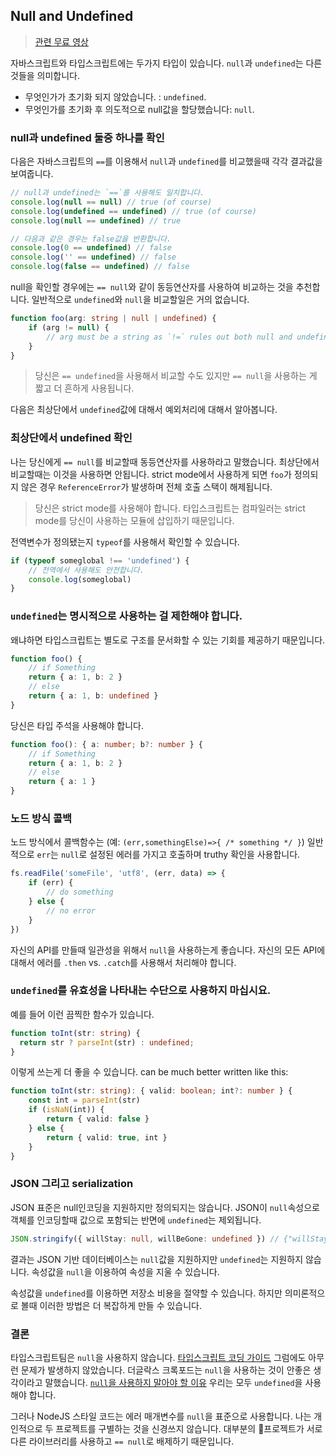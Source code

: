 ## Null and Undefined

> [관련 무료 영상](https://www.youtube.com/watch?v=kaUfBNzuUAI)

자바스크립트와 타입스크립트에는 두가지 타입이 있습니다. `null`과 `undefined`는 다른것들을 의미합니다.

-   무엇인가가 초기화 되지 않았습니다. : `undefined`.
-   무엇인가를 초기화 후 의도적으로 null값을 할당했습니다: `null`.

### null과 undefined 둘중 하나를 확인

다음은 자바스크립트의 `==`를 이용해서 `null`과 `undefined`를 비교했을때 각각 결과값을 보여줍니다.

```ts
// null과 undefined는 `==`를 사용해도 일치합니다.
console.log(null == null) // true (of course)
console.log(undefined == undefined) // true (of course)
console.log(null == undefined) // true

// 다음과 같은 경우는 false값을 반환합니다.
console.log(0 == undefined) // false
console.log('' == undefined) // false
console.log(false == undefined) // false
```

null을 확인할 경우에는 `== null`와 같이 동등연산자를 사용하여 비교하는 것을 추천합니다. 일반적으로 `undefined`와 `null`을 비교할일은 거의 없습니다.

```ts
function foo(arg: string | null | undefined) {
    if (arg != null) {
        // arg must be a string as `!=` rules out both null and undefined.
    }
}
```

> 당신은 `== undefined`을 사용해서 비교할 수도 있지만 `== null`을 사용하는 게 짧고 더 흔하게 사용됩니다.

다음은 최상단에서 `undefined`값에 대해서 예외처리에 대해서 알아봅니다.

### 최상단에서 undefined 확인

나는 당신에게 `== null`를 비교할때 동등연산자를 사용하라고 말했습니다. 최상단에서 비교할때는 이것을 사용하면 안됩니다.
strict mode에서 사용하게 되면 `foo`가 정의되지 않은 경우 `ReferenceError`가 발생하며 전체 호출 스택이 해제됩니다.

> 당신은 strict mode를 사용해야 합니다. 타입스크립트는 컴파일러는 strict mode를 당신이 사용하는 모듈에 삽입하기 때문입니다.

전역변수가 정의됐는지 `typeof`를 사용해서 확인할 수 있습니다.

```ts
if (typeof someglobal !== 'undefined') {
    // 전역에서 사용해도 안전합니다.
    console.log(someglobal)
}
```

### `undefined`는 명시적으로 사용하는 걸 제한해야 합니다.

왜냐하면 타입스크립트는 별도로 구조를 문서화할 수 있는 기회를 제공하기 때문입니다.

```ts
function foo() {
    // if Something
    return { a: 1, b: 2 }
    // else
    return { a: 1, b: undefined }
}
```

당신은 타입 주석을 사용해야 합니다.

```ts
function foo(): { a: number; b?: number } {
    // if Something
    return { a: 1, b: 2 }
    // else
    return { a: 1 }
}
```

### 노드 방식 콜백

노드 방식에서 콜백함수는 (예: `(err,somethingElse)=>{ /* something */ }`) 일반적으로 `err`는 `null`로 설정된 에러를 가지고 호출하며 truthy 확인을 사용합니다.

```ts
fs.readFile('someFile', 'utf8', (err, data) => {
    if (err) {
        // do something
    } else {
        // no error
    }
})
```

자신의 API를 만들때 일관성을 위해서 `null`을 사용하는게 좋습니다. 자신의 모든 API에 대해서 에러를 `.then` vs. `.catch`를 사용해서 처리해야 합니다.

### `undefined`를 유효성을 나타내는 수단으로 사용하지 마십시요.

예를 들어 이런 끔찍한 함수가 있습니다.

```ts
function toInt(str: string) {
  return str ? parseInt(str) : undefined;
}
```

이렇게 쓰는게 더 좋을 수 있습니다.
can be much better written like this:

```ts
function toInt(str: string): { valid: boolean; int?: number } {
    const int = parseInt(str)
    if (isNaN(int)) {
        return { valid: false }
    } else {
        return { valid: true, int }
    }
}
```

### JSON 그리고 serialization

JSON 표준은 null인코딩을 지원하지만 정의되지는 않습니다. JSON이 `null`속성으로 객체를 인코딩할때 값으로 포함되는 반면에 `undefined`는 제외됩니다.

```ts
JSON.stringify({ willStay: null, willBeGone: undefined }) // {"willStay":null}
```

결과는 JSON 기반 데이터베이스는 `null`값을 지원하지만 `undefined`는 지원하지 않습니다. 속성값을 `null`을 이용하여 속성을 지울 수 있습니다.

속성값을 `undefined`를 이용하면 저장소 비용을 절약할 수 있습니다. 하지만 의미론적으로 볼때 이러한 방법은 더 복잡하게 만들 수 있습니다.

### 결론

타입스크립트팀은 `null`을 사용하지 않습니다. [타입스크립트 코딩 가이드](https://github.com/Microsoft/TypeScript/wiki/Coding-guidelines#null-and-undefined) 그럼에도 아무런 문제가 발생하지 않았습니다. 더글락스 크록포드는 `null`을 사용하는 것이 안좋은 생각이라고 말했습니다. [`null`을 사용하지 말아야 할 이유](https://www.youtube.com/watch?v=PSGEjv3Tqo0&feature=youtu.be&t=9m21s) 우리는 모두 `undefined`을 사용해야 합니다.

그러나 NodeJS 스타일 코드는 에러 매개변수를 `null`을 표준으로 사용합니다. 나는 개인적으로 두 프로젝트를 구별하는 것을 신경쓰지 않습니다. 대부분의 프로젝트가 서로 다른 라이브러리를 사용하고 `== null`로 배제하기 때문입니다.
